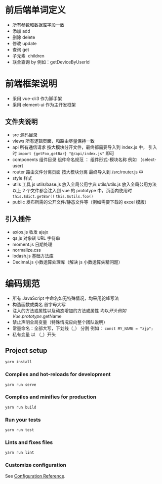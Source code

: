 # 前后端单词定义

- 所有参数和数据库字段一致
- 添加 add
- 删除 delete
- 修改 update
- 查询 get
- 子元素  children
- 联合查询 by 例如：getDeviceByUserId

# 前端框架说明

- 采用 vue-cli3 作为脚手架
- 采用 element-ui 作为主开发框架

## 文件夹说明

- src 源码目录
- views 所有逻辑页面，和路由尽量保持一致
- api 所有通信请求 按大模块分开文件，最终都需要导入到 index.js 中，
  引入时 `import {getFoo,getBar} "@/api/index.js"` 即可
- components 组件目录 组件命名规范 ： 组件形式-模块名称 例如 （select-user）
- router 路由文件分离页面 按大模块分离 最终导入到 /src/router.js 中
- style 样式
- utils 工具 js
  utils/base.js 放入全局公用字典
  utils/utils.js 放入全局公用方法
  以上 2 个文件都会注入到 vue 的 prototype 中，页面内使用时
  `this.$dict.getBar()`
  `this.$utils.foo()`
- public 发布所需的公开文件/静态文件等（例如需要下载的 excel 模版）

## 引入插件

- axios.js 收发 ajajx
- qs.js 对象转 URL 字符串
- moment.js 日期处理
- normalize.css
- lodash.js 基础方法库
- Decimal.js 小数运算处理库（解决 js 小数运算失精问题）

# 编码规范

- 所有 JavaScript 中命名如无特殊情况，均采用驼峰写法
- 构造函数或类名 首字母大写
- 注入的方法或属性以及动态增加的方法或属性 均以$开头 例如 Vue.prototype.$getName
- 禁止声明全局变量（特殊情况应向整个团队说明）
- 常量命名：全部大写，下划线（\_） 分割 例如： `const MY_NAME = "zjp";`
- 私有变量 以 （\_）开头

## Project setup

```
yarn install
```

### Compiles and hot-reloads for development

```
yarn run serve
```

### Compiles and minifies for production

```
yarn run build
```

### Run your tests

```
yarn run test
```

### Lints and fixes files

```
yarn run lint
```

### Customize configuration

See [Configuration Reference](https://cli.vuejs.org/config/).
